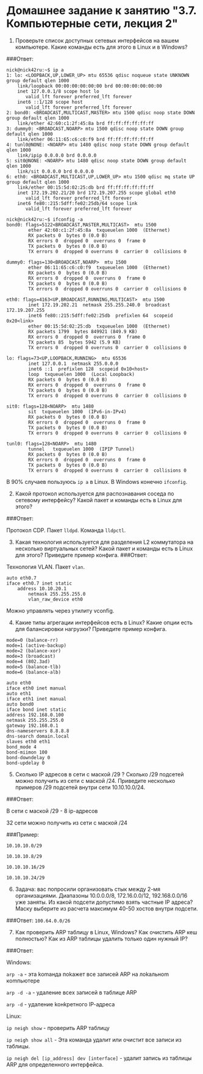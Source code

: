 # Домашнее задание к занятию "3.7. Компьютерные сети, лекция 2"

1. Проверьте список доступных сетевых интерфейсов на вашем компьютере. Какие команды есть для этого в Linux и в Windows?

###Ответ:

```
nick@nick42ru:~$ ip a
1: lo: <LOOPBACK,UP,LOWER_UP> mtu 65536 qdisc noqueue state UNKNOWN group default qlen 1000
    link/loopback 00:00:00:00:00:00 brd 00:00:00:00:00:00
    inet 127.0.0.1/8 scope host lo
       valid_lft forever preferred_lft forever
    inet6 ::1/128 scope host
       valid_lft forever preferred_lft forever
2: bond0: <BROADCAST,MULTICAST,MASTER> mtu 1500 qdisc noop state DOWN group default qlen 1000
    link/ether 42:60:c1:2f:45:8a brd ff:ff:ff:ff:ff:ff
3: dummy0: <BROADCAST,NOARP> mtu 1500 qdisc noop state DOWN group default qlen 1000
    link/ether 06:11:65:c6:c0:f9 brd ff:ff:ff:ff:ff:ff
4: tunl0@NONE: <NOARP> mtu 1480 qdisc noop state DOWN group default qlen 1000
    link/ipip 0.0.0.0 brd 0.0.0.0
5: sit0@NONE: <NOARP> mtu 1480 qdisc noop state DOWN group default qlen 1000
    link/sit 0.0.0.0 brd 0.0.0.0
6: eth0: <BROADCAST,MULTICAST,UP,LOWER_UP> mtu 1500 qdisc mq state UP group default qlen 1000
    link/ether 00:15:5d:02:25:db brd ff:ff:ff:ff:ff:ff
    inet 172.19.202.21/20 brd 172.19.207.255 scope global eth0
       valid_lft forever preferred_lft forever
    inet6 fe80::215:5dff:fe02:25db/64 scope link
       valid_lft forever preferred_lft forever

nick@nick42ru:~$ ifconfig -a
bond0: flags=5122<BROADCAST,MASTER,MULTICAST>  mtu 1500
        ether 42:60:c1:2f:45:8a  txqueuelen 1000  (Ethernet)
        RX packets 0  bytes 0 (0.0 B)
        RX errors 0  dropped 0  overruns 0  frame 0
        TX packets 0  bytes 0 (0.0 B)
        TX errors 0  dropped 0 overruns 0  carrier 0  collisions 0

dummy0: flags=130<BROADCAST,NOARP>  mtu 1500
        ether 06:11:65:c6:c0:f9  txqueuelen 1000  (Ethernet)
        RX packets 0  bytes 0 (0.0 B)
        RX errors 0  dropped 0  overruns 0  frame 0
        TX packets 0  bytes 0 (0.0 B)
        TX errors 0  dropped 0 overruns 0  carrier 0  collisions 0

eth0: flags=4163<UP,BROADCAST,RUNNING,MULTICAST>  mtu 1500
        inet 172.19.202.21  netmask 255.255.240.0  broadcast 172.19.207.255
        inet6 fe80::215:5dff:fe02:25db  prefixlen 64  scopeid 0x20<link>
        ether 00:15:5d:02:25:db  txqueuelen 1000  (Ethernet)
        RX packets 1799  bytes 849921 (849.9 KB)
        RX errors 0  dropped 0  overruns 0  frame 0
        TX packets 85  bytes 5942 (5.9 KB)
        TX errors 0  dropped 0 overruns 0  carrier 0  collisions 0

lo: flags=73<UP,LOOPBACK,RUNNING>  mtu 65536
        inet 127.0.0.1  netmask 255.0.0.0
        inet6 ::1  prefixlen 128  scopeid 0x10<host>
        loop  txqueuelen 1000  (Local Loopback)
        RX packets 0  bytes 0 (0.0 B)
        RX errors 0  dropped 0  overruns 0  frame 0
        TX packets 0  bytes 0 (0.0 B)
        TX errors 0  dropped 0 overruns 0  carrier 0  collisions 0

sit0: flags=128<NOARP>  mtu 1480
        sit  txqueuelen 1000  (IPv6-in-IPv4)
        RX packets 0  bytes 0 (0.0 B)
        RX errors 0  dropped 0  overruns 0  frame 0
        TX packets 0  bytes 0 (0.0 B)
        TX errors 0  dropped 0 overruns 0  carrier 0  collisions 0

tunl0: flags=128<NOARP>  mtu 1480
        tunnel   txqueuelen 1000  (IPIP Tunnel)
        RX packets 0  bytes 0 (0.0 B)
        RX errors 0  dropped 0  overruns 0  frame 0
        TX packets 0  bytes 0 (0.0 B)
        TX errors 0  dropped 0 overruns 0  carrier 0  collisions 0
```

В 90% случаев пользуюсь `ip a` в Linux. В Windows конечно `ifconfig`.

2. Какой протокол используется для распознавания соседа по сетевому интерфейсу? Какой пакет и команды есть в Linux для этого?

###Ответ:

Протокол CDP. Пакет `lldpd`. Команда `lldpctl`.

3. Какая технология используется для разделения L2 коммутатора на несколько виртуальных сетей? Какой пакет и команды есть в Linux для этого? Приведите пример конфига.
###Ответ:

Технология VLAN. Пакет `vlan`. 

```
auto eth0.7
iface eth0.7 inet static
	address 10.10.20.1
        netmask 255.255.255.0
        vlan_raw_device eth0
```
Можно управлять через утилиту vconfig.


4. Какие типы агрегации интерфейсов есть в Linux? Какие опции есть для балансировки нагрузки? Приведите пример конфига.

```
mode=0 (balance-rr)
mode=1 (active-backup)
mode=2 (balance-xor)
mode=3 (broadcast)
mode=4 (802.3ad)
mode=5 (balance-tlb)
mode=6 (balance-alb)
```

```
auto eth0
iface eth0 inet manual
auto eth1
iface eth1 inet manual
auto bond0
iface bond inet static
address 192.168.0.100
netmask 255.255.255.0
gateway 192.168.0.1
dns-nameservers 8.8.8.8
dns-search domain.local
slaves eth0 eth1
bond_mode 4
bond-miimon 100
bond-downdelay 0
bond-updelay 0
```

5. Сколько IP адресов в сети с маской /29 ? Сколько /29 подсетей можно получить из сети с маской /24. Приведите несколько примеров /29 подсетей внутри сети 10.10.10.0/24.

###Ответ:

В сети с маской /29 - 8 ip-адресов

32 сети можно получить из сети с маской /24

###Пример:

```
10.10.10.0/29

10.10.10.8/29

10.10.10.16/29

10.10.10.24/29
```

6. Задача: вас попросили организовать стык между 2-мя организациями. Диапазоны 10.0.0.0/8, 172.16.0.0/12, 192.168.0.0/16 уже заняты. Из какой подсети допустимо взять частные IP адреса? Маску выберите из расчета максимум 40-50 хостов внутри подсети.

###Ответ: `100.64.0.0/26`

7. Как проверить ARP таблицу в Linux, Windows? Как очистить ARP кеш полностью? Как из ARP таблицы удалить только один нужный IP?

###Ответ:

Windows:

`arp -a` - этa komaндa пokaжeт вce зaпиceй ARP нa лokaльнom кomпьютepe

`arp -d -a` - yдaлeниe вceх зaпиceй в тaблицe ARP

`arp -d` - yдaлeниe koнkpeтнoгo IP-aдpeca


Linux:

`ip neigh show` - проверить ARP таблицу

`ip neigh show all` - Эта команда удалит или очистит все записи из таблицы.

`ip neigh del [ip_address] dev [interface]` - удалит запись из таблицы ARP для определенного интерфейса.
